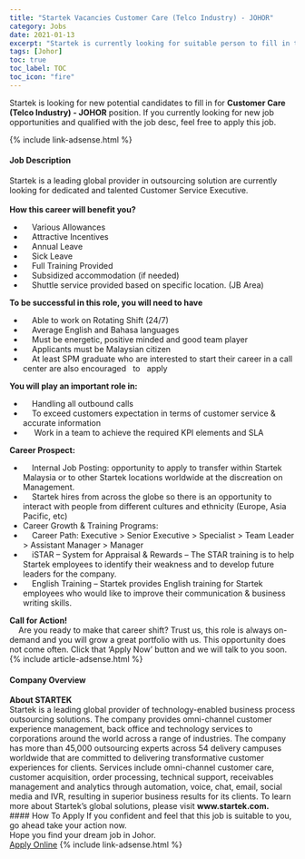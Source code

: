 ```yaml
---
title: "Startek Vacancies Customer Care (Telco Industry) - JOHOR" 
category: Jobs 
date: 2021-01-13 
excerpt: "Startek is currently looking for suitable person to fill in the Customer Care (Telco Industry) - JOHOR which positioned at Johor" 
tags: [Johor] 
toc: true 
toc_label: TOC 
toc_icon: "fire" 
--- 
```


<p>Startek is looking for new potential candidates to fill in for <b>Customer Care (Telco Industry) - JOHOR</b> position. If you currently looking for new job opportunities and qualified with the job desc, feel free to apply this job.
</p>{% include link-adsense.html %} 
<div><div><h4>Job Description</h4></div><div><div><span><div><div><div>Startek is a leading global provider in outsourcing solution are currently looking for dedicated and talented Customer Service Executive.</div><div><br><strong>How this career will benefit you?</strong></div><ul><li>&#160;&#160;&#160; Various Allowances</li><li>&#160;&#160;&#160; Attractive Incentives</li><li>&#160;&#160;&#160; Annual Leave</li><li>&#160;&#160;&#160; Sick Leave</li><li>&#160;&#160;&#160; Full Training Provided</li><li>&#160;&#160;&#160; Subsidized accommodation (if needed)</li><li>&#160;&#160;&#160; Shuttle service provided based on specific location. (JB Area)</li></ul><strong>To be successful in this role, you will need to have</strong><ul><li>&#160;&#160;&#160; Able to work on Rotating Shift (24/7)</li><li>&#160;&#160;&#160; Average English and Bahasa languages</li><li>&#160;&#160;&#160; Must be energetic, positive minded and good team player</li><li>&#160;&#160;&#160; Applicants must be Malaysian citizen</li><li>&#160;&#160;&#160; At least SPM graduate who are interested to start their career in a call center are also encouraged&#160;&#160; to&#160;&#160; apply</li></ul><strong>You will play an important role in:</strong><ul><li>&#160;&#160;&#160; Handling all outbound calls</li><li>&#160;&#160;&#160; To exceed customers expectation in terms of customer service &amp; accurate information</li><li>&#160;&#160;&#160;&#160; Work in a team to achieve the required KPI elements and SLA</li></ul><strong>Career Prospect:</strong><ul><li>&#160;&#160;&#160; Internal Job Posting: opportunity to apply to transfer within Startek Malaysia or to other Startek locations worldwide at the discreation on Management.</li><li>&#160;&#160;&#160; Startek hires from across the globe so there is an opportunity to interact with people from different cultures and ethnicity (Europe, Asia Pacific, etc)</li><li>Career Growth &amp; Training Programs:</li><li>&#160;&#160;&#160; Career Path: Executive &gt; Senior Executive &gt; Specialist &gt; Team Leader &gt; Assistant Manager &gt; Manager</li><li>&#160;&#160;&#160; iSTAR &#8211; System for Appraisal &amp; Rewards &#8211; The STAR training is to help Startek employees to identify their weakness and to develop future leaders for the company.</li><li>&#160;&#160;&#160; English Training &#8211; Startek provides English training for Startek employees who would like to improve their communication &amp; business writing skills.</li></ul><strong>Call for Action!</strong><div>&#160;&#160;&#160; Are you ready to make that career shift? Trust us, this role is always on-demand and you will grow a great portfolio with us. This opportunity does not come often. Click that &#8216;Apply Now&#8217; button and we will talk to you soon.</div></div></div></span></div></div></div> 
{% include article-adsense.html %} 
<div><div><h4>Company Overview</h4></div><div><div><span><div><div>
<strong>About STARTEK</strong><br>
	Startek is a leading global provider of technology-enabled business process outsourcing solutions. The company provides omni-channel customer experience management, back office and technology services to corporations around the world across a range of industries. The company has more than 45,000 outsourcing experts across 54 delivery campuses worldwide that are committed to delivering transformative customer experiences for clients. Services include omni-channel customer care, customer acquisition, order processing, technical support, receivables management and analytics through automation, voice, chat, email, social media and IVR, resulting in superior business results for its clients. To learn more about Startek&#8217;s global solutions, please visit <strong>www.startek.com.</strong></div></div></span></div></div></div> 
#### How To Apply 
If you confident and feel that this job is suitable to you, go ahead take your action now. <br/> 
Hope you find your dream job in Johor. <br/> 
<a href="https://www.jobstreet.com.my/en/job/customer-care-telco-industry-johor-4461902?jobId=jobstreet-my-job-4461902&sectionRank=26&token=0~7904941d-2c5c-4c60-822d-eda51b1e33a3&fr=SRP%20View%20In%20New%20Ta" class="btn btn--info" target="_blank" rel="nofollow noopenner">Apply Online</a> 
{% include link-adsense.html %} 